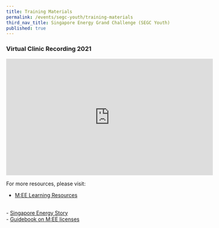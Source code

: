 ```yaml
---
title: Training Materials
permalink: /events/segc-youth/training-materials
third_nav_title: Singapore Energy Grand Challenge (SEGC Youth)
published: true
---
```


### Virtual Clinic Recording 2021

<iframe width="560" height="315" src="https://www.youtube.com/embed/JEW4X8hrhxc" frameborder="0" allowfullscreen=""></iframe> 

For more resources, please visit:
  <br/>
  - <a href="https://www.empirecode.co/learning-resources/" target="_blank">M:EE Learning Resources</a>
  <br/>
  - <a href="https://www.beyondthecurrent.gov.sg/" target="_blank">Singapore Energy Story</a>
  <br/>
  - <a href="/files/events/segc-youth/overview/Getting%20Started%20with%20Minecraft.pdf" target="_blank">Guidebook on M:EE licenses</a>
  <br/>
